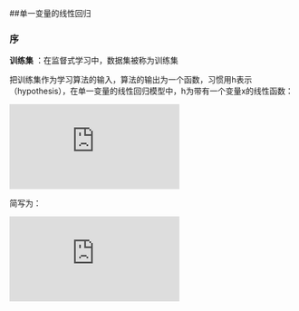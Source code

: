 ##单一变量的线性回归
### 序
**训练集** ：在监督式学习中，数据集被称为训练集
   
把训练集作为学习算法的输入，算法的输出为一个函数，习惯用h表示（hypothesis），在单一变量的线性回归模型中，h为带有一个变量x的线性函数：

![equation](http://latex.codecogs.com/svg.latex?h_%5Ctheta%28x%29%3D%5Ctheta_0%2B%5Ctheta_1x)

简写为：

![equation](http://latex.codecogs.com/svg.latex?h%28x%29%3D%5Ctheta_0%2B%5Ctheta_1x)

